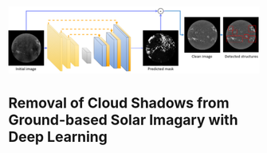 ![Cloud-removal pipeline overview](./images/overview.png)

# Removal of Cloud Shadows from Ground-based Solar Imagary with Deep Learning


